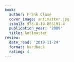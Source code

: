 ```yaml
---
book:
  author: Frank Close
  cover_image: antimatter.jpg
  isbn13: 978-0-19-883191-4
  publication_year: '2009'
  title: Antimatter
review:
  date_read: '2019-11-24'
  format: hardback
  rating: 4
---
```

